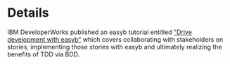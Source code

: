 # Details #

IBM DeveloperWorks published an easyb tutorial entitled ["Drive development with easyb"](http://www.ibm.com/developerworks/edu/j-dw-java-easyb-i.html) which covers collaborating with stakeholders on stories, implementing those stories with easyb and ultimately realizing the benefits of TDD via BDD.